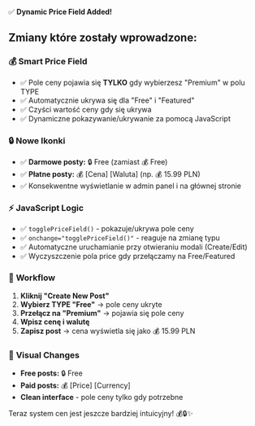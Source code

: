 ✅ **Dynamic Price Field Added!**

## Zmiany które zostały wprowadzone:

### 💰 **Smart Price Field**
- ✅ Pole ceny pojawia się **TYLKO** gdy wybierzesz "Premium" w polu TYPE
- ✅ Automatycznie ukrywa się dla "Free" i "Featured"
- ✅ Czyści wartość ceny gdy się ukrywa
- ✅ Dynamiczne pokazywanie/ukrywanie za pomocą JavaScript

### 🔒 **Nowe Ikonki**
- ✅ **Darmowe posty:** 🔒 Free (zamiast 💰 Free)
- ✅ **Płatne posty:** 💰 [Cena] [Waluta] (np. 💰 15.99 PLN)
- ✅ Konsekwentne wyświetlanie w admin panel i na głównej stronie

### ⚡ **JavaScript Logic**
- ✅ `togglePriceField()` - pokazuje/ukrywa pole ceny
- ✅ `onchange="togglePriceField()"` - reaguje na zmianę typu
- ✅ Automatyczne uruchamianie przy otwieraniu modali (Create/Edit)
- ✅ Wyczyszczenie pola price gdy przełączamy na Free/Featured

### 📝 **Workflow**
1. **Kliknij "Create New Post"**
2. **Wybierz TYPE "Free"** → pole ceny ukryte
3. **Przełącz na "Premium"** → pojawia się pole ceny
4. **Wpisz cenę i walutę**
5. **Zapisz post** → cena wyświetla się jako 💰 15.99 PLN

### 🎨 **Visual Changes**
- **Free posts:** 🔒 Free
- **Paid posts:** 💰 [Price] [Currency]
- **Clean interface** - pole ceny tylko gdy potrzebne

Teraz system cen jest jeszcze bardziej intuicyjny! 💰🔒✨